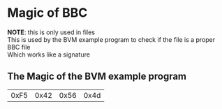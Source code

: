 # Magic of BBC
**NOTE**: this is only used in files
<br>
This is used by the BVM example program to check if the file is a proper BBC file
<br>
Which works like a signature

## The Magic of the BVM example program
<table>
    <tr>
    <td>0xF5</td>
    <td>0x42</td>
    <td>0x56</td>
    <td>0x4d</td>
    </tr>
</table>